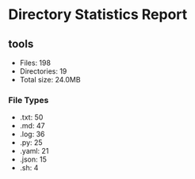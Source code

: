 # Directory Statistics Report

## tools

- Files: 198
- Directories: 19
- Total size: 24.0MB

### File Types
- .txt: 50
- .md: 47
- .log: 36
- .py: 25
- .yaml: 21
- .json: 15
- .sh: 4

